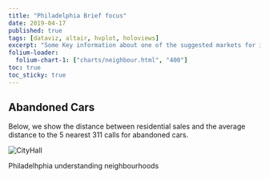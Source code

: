 ```yaml
---
title: "Philadelphia Brief focus"
date: 2019-04-17
published: true
tags: [dataviz, altair, hvplot, holoviews]
excerpt: "Some Key information about one of the suggested markets for investment Philadelphia"
folium-loader:
  folium-chart-1: ["charts/neighbour.html", "400"]
toc: true
toc_sticky: true
---
```

## Abandoned Cars

Below, we show the distance between residential sales and the average distance to the 5 nearest 311 calls for abandoned cars.

![CityHall]({{https://akshaynagar26.github.io}}{{/Submission620_Akshay_Nagar}}/assets/images/CityHall.png)

Philadelhphia understanding neighbourhoods

<div id="folium-chart-1"></div>
